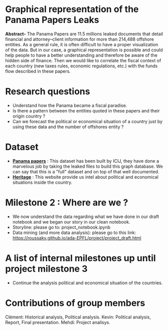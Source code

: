 # Graphical representation of the Panama Papers Leaks
__Abstract-__ The Panama Papers are 11.5 millions leaked documents that detail financial and attorney–client information for more than 214,488 offshore entities. As a general rule, it is often difficult to have a proper visualization of the data. But in our case, a graphical representation is possible and could help people to have a better understanding and therefore be aware of the hidden side of finance. Then we would like to correlate the fiscal context of each country (new taxes rules, economic regulations, etc.) with the funds flow described in these papers. 

# Research questions
- Understand how the Panama became a fiscal paradise.
- Is there a pattern between the entities quoted in these papers and their origin country ?
- Can we forecast the political or economical situation of a country just by using these data and the number of offshores entity ?

# Dataset
- __[Panama papers](https://www.occrp.org/en/panamapapers/database)__ : This dataset has been built by ICIJ, they have done a marvelous job by taking the leaked files to build this graph database. We can say that this is a "full" dataset and on top of that well documented.
- __[Heritage]( http://www.heritage.org)__ : This website provide us intel about political and economical situations inside the country.

# Milestone 2 : Where are we ? 
- We now understand the data regarding what we have done in our draft notebook and we began our story in our clean notebook.
- Storyline: please go to: project_notebook.ipynb
- Data mining (and more data analysis): please go to this link: https://roussaky.github.io/ada-EPFL/project/project_draft.html

# A list of internal milestones up until project milestone 3
- Continue the analysis political and economical situation of the countries.

# Contributions of group members

Clément: Historical analysis, Political analysis.
Kevin: Political analysis, Report, Final presentation.
Mehdi: Project analisys.


